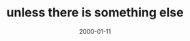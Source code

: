 ---
layout: base.njk
title : 'unless there is something else' 
view_title : 'None' 
year : '2000' 
date : '2000-01-11' 
img_file : '/drawing/unless.png' 
html_file : 'unless' 
next_html : 'shoot.html' 
year_order : '10' 
permalink : "title/{{html_file}}.html"
---